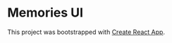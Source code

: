 # Memories UI

This project was bootstrapped with [Create React App](https://github.com/facebook/create-react-app).

